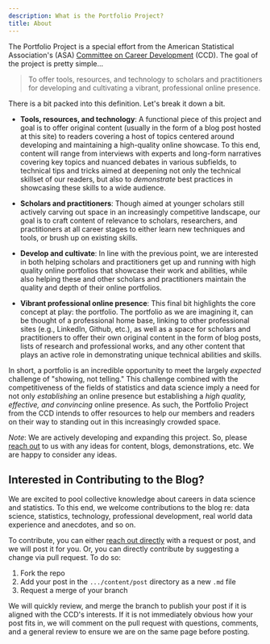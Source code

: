```yaml
---
description: What is the Portfolio Project?
title: About
---
```


The Portfolio Project is a special effort from the American Statistical Association's (ASA) [Committee on Career Development](/members/) (CCD). The goal of the project is pretty simple...

> To offer tools, resources, and technology to scholars and practitioners for developing and cultivating a vibrant, professional online presence.

There is a bit packed into this definition. Let's break it down a bit. 

  - **Tools, resources, and technology**: A functional piece of this project and goal is to offer original content (usually in the form of a blog post hosted at this site) to readers covering a host of topics centered around developing and maintaining a high-quality online showcase. To this end, content will range from interviews with experts and long-form narratives covering key topics and nuanced debates in various subfields, to technical tips and tricks aimed at deepening not only the technical skillset of our readers, but also to *demonstrate* best practices in showcasing these skills to a wide audience.
  
  - **Scholars and practitioners**: Though aimed at younger scholars still actively carving out space in an increasingly competitive landscape, our goal is to craft content of relevance to scholars, researchers, and practitioners at all career stages to either learn new techniques and tools, or brush up on existing skills.
  
  - **Develop and cultivate**: In line with the previous point, we are interested in both helping scholars and practitioners get up and running with high quality online portfolios that showcase their work and abilities, while also helping these and other scholars and practitioners maintain the quality and depth of their online portfolios. 
  
  - **Vibrant professional online presence**: This final bit highlights the core concept at play: the portfolio. The portfolio as we are imagining it, can be thought of a professional home base, linking to other professional sites (e.g., LinkedIn, Github, etc.), as well as a space for scholars and practitioners to offer their own original content in the form of blog posts, lists of research and professional works, and any other content that plays an active role in demonstrating unique technical abilities and skills. 
  
In short, a portfolio is an incredible opportunity to meet the largely *expected* challenge of "showing, not telling." This challenge combined with the competitiveness of the fields of statistics and data science imply a need for not only *establishing* an online presence but establishing a *high quality, effective, and convincing* online presence. As such, the Portfolio Project from the CCD intends to offer resources to help our members and readers on their way to standing out in this increasingly crowded space. 

*Note*: We are actively developing and expanding this project. So, please [reach out](mailto:philip.waggoner@yougov.com) to us with any ideas for content, blogs, demonstrations, etc. We are happy to consider any ideas.

## Interested in Contributing to the Blog?

We are excited to pool collective knowledge about careers in data science and statistics. To this end, we welcome contributions to the blog re: data science, statistics, technology, professional development, real world data experience and anecdotes, and so on. 

To contribute, you can either [reach out directly](mailto:philip.waggoner@yougov.com) with a request or post, and we will post it for you. Or, you can directly contribute by suggesting a change via pull request. To do so: 

  1. Fork the repo
  2. Add your post in the `.../content/post` directory as a new `.md` file
  3. Request a merge of your branch
 
We will quickly review, and merge the branch to publish your post if it is aligned with the CCD's interests. If it is not immediately obvious how your post fits in, we will comment on the pull request with questions, comments, and a general review to ensure we are on the same page before posting. 
